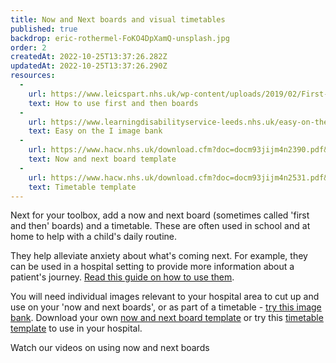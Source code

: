 ```yaml
---
title: Now and Next boards and visual timetables
published: true
backdrop: eric-rothermel-FoKO4DpXamQ-unsplash.jpg
order: 2
createdAt: 2022-10-25T13:37:26.282Z
updatedAt: 2022-10-25T13:37:26.290Z
resources:
  - 
    url: https://www.leicspart.nhs.uk/wp-content/uploads/2019/02/First-and-Then-boards-how-to.pdf
    text: How to use first and then boards
  - 
    url: https://www.learningdisabilityservice-leeds.nhs.uk/easy-on-the-i/image-bank
    text: Easy on the I image bank
  - 
    url: https://www.hacw.nhs.uk/download.cfm?doc=docm93jijm4n2390.pdf&ver=4272
    text: Now and next board template
  - 
    url: https://www.hacw.nhs.uk/download.cfm?doc=docm93jijm4n2531.pdf&ver=4502
    text: Timetable template
---
```

Next for your toolbox, add a now and next board (sometimes called 'first and then' boards) and a timetable. These are often used in school and at home to help with a child's daily routine.

They help alleviate anxiety about what's coming next. For example, they can be used in a hospital setting to provide more information about a patient's journey. [Read this guide on how to use them](https://www.leicspart.nhs.uk/wp-content/uploads/2019/02/First-and-Then-boards-how-to.pdf).

You will need individual images relevant to your hospital area to cut up and use on your 'now and next boards', or as part of a timetable - [try this image bank](https://www.learningdisabilityservice-leeds.nhs.uk/easy-on-the-i/image-bank/). Download your own [now and next board template](https://www.hacw.nhs.uk/download.cfm?doc=docm93jijm4n2390.pdf&ver=4272) or try this [timetable template](https://www.hacw.nhs.uk/download.cfm?doc=docm93jijm4n2531.pdf&ver=4502) to use in your hospital.

<toolbox-resource-links :links="resources"></toolbox-resource-links>

<toolbox-programme-link :url="'https://www.e-lfh.org.uk/programmes/cypmh_in_acute_settings/'">Watch our videos on using now and next boards</toolbox-programme-link>